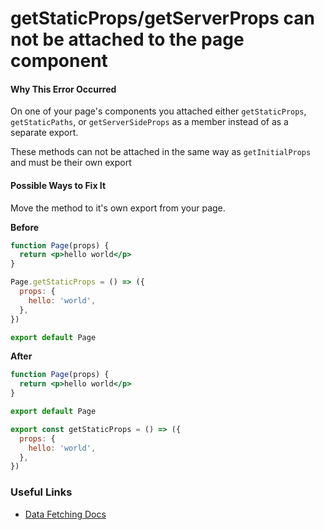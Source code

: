 # getStaticProps/getServerProps can not be attached to the page component

#### Why This Error Occurred

On one of your page's components you attached either `getStaticProps`, `getStaticPaths`, or `getServerSideProps` as a member instead of as a separate export.

These methods can not be attached in the same way as `getInitialProps` and must be their own export

#### Possible Ways to Fix It

Move the method to it's own export from your page.

**Before**

```jsx
function Page(props) {
  return <p>hello world</p>
}

Page.getStaticProps = () => ({
  props: {
    hello: 'world',
  },
})

export default Page
```

**After**

```jsx
function Page(props) {
  return <p>hello world</p>
}

export default Page

export const getStaticProps = () => ({
  props: {
    hello: 'world',
  },
})
```

### Useful Links

- [Data Fetching Docs](https://nextjs.org/docs/basic-features/data-fetching)
